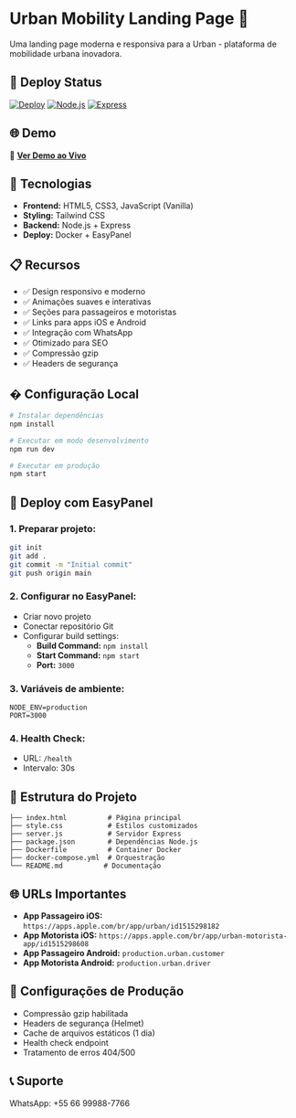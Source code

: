 # Urban Mobility Landing Page 🚗

Uma landing page moderna e responsiva para a Urban - plataforma de mobilidade urbana inovadora.

## 🚀 Deploy Status

[![Deploy](https://img.shields.io/badge/deploy-ready-green.svg)](https://github.com/usuario/urban-landing-page)
[![Node.js](https://img.shields.io/badge/node.js-18.x-green.svg)](https://nodejs.org/)
[![Express](https://img.shields.io/badge/express-4.x-blue.svg)](https://expressjs.com/)

## 🌐 Demo

🔗 **[Ver Demo ao Vivo](https://urban-landing.seu-dominio.com)**

## 🚀 Tecnologias

- **Frontend:** HTML5, CSS3, JavaScript (Vanilla)
- **Styling:** Tailwind CSS
- **Backend:** Node.js + Express
- **Deploy:** Docker + EasyPanel

## 📋 Recursos

- ✅ Design responsivo e moderno
- ✅ Animações suaves e interativas
- ✅ Seções para passageiros e motoristas
- ✅ Links para apps iOS e Android
- ✅ Integração com WhatsApp
- ✅ Otimizado para SEO
- ✅ Compressão gzip
- ✅ Headers de segurança

## �️ Configuração Local

```bash
# Instalar dependências
npm install

# Executar em modo desenvolvimento
npm run dev

# Executar em produção
npm start
```

## 🐳 Deploy com EasyPanel

### 1. **Preparar projeto:**
```bash
git init
git add .
git commit -m "Initial commit"
git push origin main
```

### 2. **Configurar no EasyPanel:**
- Criar novo projeto
- Conectar repositório Git
- Configurar build settings:
  - **Build Command:** `npm install`
  - **Start Command:** `npm start`
  - **Port:** `3000`

### 3. **Variáveis de ambiente:**
```
NODE_ENV=production
PORT=3000
```

### 4. **Health Check:**
- URL: `/health`
- Intervalo: 30s

## 📱 Estrutura do Projeto

```
├── index.html          # Página principal
├── style.css           # Estilos customizados
├── server.js           # Servidor Express
├── package.json        # Dependências Node.js
├── Dockerfile          # Container Docker
├── docker-compose.yml  # Orquestração
└── README.md          # Documentação
```

## 🌐 URLs Importantes

- **App Passageiro iOS:** `https://apps.apple.com/br/app/urban/id1515298182`
- **App Motorista iOS:** `https://apps.apple.com/br/app/urban-motorista-app/id1515298608`
- **App Passageiro Android:** `production.urban.customer`
- **App Motorista Android:** `production.urban.driver`

## 🔧 Configurações de Produção

- Compressão gzip habilitada
- Headers de segurança (Helmet)
- Cache de arquivos estáticos (1 dia)
- Health check endpoint
- Tratamento de erros 404/500

## 📞 Suporte

WhatsApp: +55 66 99988-7766
